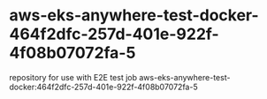 # aws-eks-anywhere-test-docker-464f2dfc-257d-401e-922f-4f08b07072fa-5
repository for use with E2E test job aws-eks-anywhere-test-docker:464f2dfc-257d-401e-922f-4f08b07072fa-5
